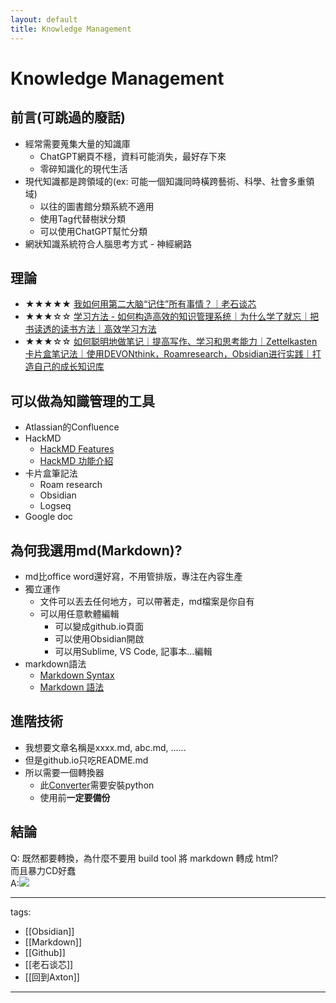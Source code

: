 ```yaml
---
layout: default
title: Knowledge Management
---
```


# Knowledge Management

## 前言(可跳過的廢話)
* 經常需要蒐集大量的知識庫
  * ChatGPT網頁不穩，資料可能消失，最好存下來
  * 零碎知識化的現代生活
* 現代知識都是跨領域的(ex: 可能一個知識同時橫跨藝術、科學、社會多重領域)
  * 以往的圖書館分類系統不適用
  * 使用Tag代替樹狀分類
  * 可以使用ChatGPT幫忙分類
* 網狀知識系統符合人腦思考方式 - 神經網路

## 理論
* ★★★★★ [我如何用第二大脑“记住”所有事情？｜老石谈芯](https://youtu.be/pjPgmaHIDAE)
* ★★★☆☆  [学习方法 - 如何构造高效的知识管理系统｜为什么学了就忘｜把书读透的读书方法｜高效学习方法](https://youtu.be/5Yn4-aSggI0)
* ★★★☆☆ [如何聪明地做笔记｜提高写作、学习和思考能力｜Zettelkasten 卡片盒笔记法｜使用DEVONthink，Roamresearch，Obsidian进行实践｜打造自己的成长知识库](https://youtu.be/2VurHJtWKtk)


## 可以做為知識管理的工具
  * Atlassian的Confluence
  * HackMD
    * [HackMD Features](https://hackmd.io/features?both)
    * [HackMD 功能介紹](https://hackmd.io/features-tw?both)
  * 卡片盒筆記法
    * Roam research
    * Obsidian
    * Logseq
  * Google doc

## 為何我選用md(Markdown)?
* md比office word還好寫，不用管排版，專注在內容生產
* 獨立運作
  * 文件可以丟去任何地方，可以帶著走，md檔案是你自有
  * 可以用任意軟體編輯
    * 可以變成github.io頁面
    * 可以使用Obsidian開啟
    * 可以用Sublime, VS Code, 記事本...編輯
* markdown語法
  * [Markdown Syntax](https://www.markdownguide.org/basic-syntax/)
  * [Markdown 語法](https://markdown.tw/)

## 進階技術
* 我想要文章名稱是xxxx.md, abc.md, …...
* 但是github.io只吃README.md
* 所以需要一個轉換器
  * 此[Converter](https://github.com/QuantumNecro/QuantumNecro.github.io/tree/main/Converter)需要安裝python
  * 使用前**一定要備份**

## 結論
Q: 既然都要轉換，為什麼不要用 build tool 將 markdown 轉成 html?  
   而且暴力CD好蠢  
A:![](https://i.imgur.com/afA0fr9.png)

---
tags:
  - [[Obsidian]]
  - [[Markdown]]
  - [[Github]]
  - [[老石谈芯]]
  - [[回到Axton]]
  
---